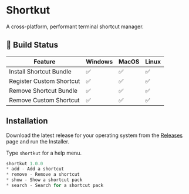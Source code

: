 # Shortkut

A cross-platform, performant terminal shortcut manager.

## 🔨 Build Status

| Feature                  | Windows | MacOS | Linux |
| ------------------------ | ------- | ----- | ----- |
| Install Shortcut Bundle  | ✅      | ✅    | ✅    |
| Register Custom Shortcut | ✅      | ✅    | ✅    |
| Remove Shortcut Bundle   | ✅      | ✅    | ✅    |
| Remove Custom Shortcut   | ✅      | ✅    | ✅    |

## Installation

Download the latest release for your operating system from the [Releases](https://github.com/XtremeDevX/shortkut/releases) page and run the Installer.

Type `shortkut` for a help menu.

```ps1
shortkut 1.0.0
* add - Add a shortcut
* remove - Remove a shortcut
* show - Show a shortcut pack
* search - Search for a shortcut pack
```
